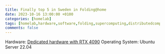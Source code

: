 ```yaml
---
title: Finally top 5 in Sweden in Folding@home
date: 2023-10-16 13:00:00 +0100
categories: [homelab]
tags: [homelab,hardware,software,folding,supercomputing,distributedcomputing]     # TAG names should always be lowercase
comments: false
---
```


Hardware: [Dedicated hardware with RTX 4090](https://hostkey.com/gpu-dedicated-servers/dedicated)
Operating System: Ubuntu Server 22.04